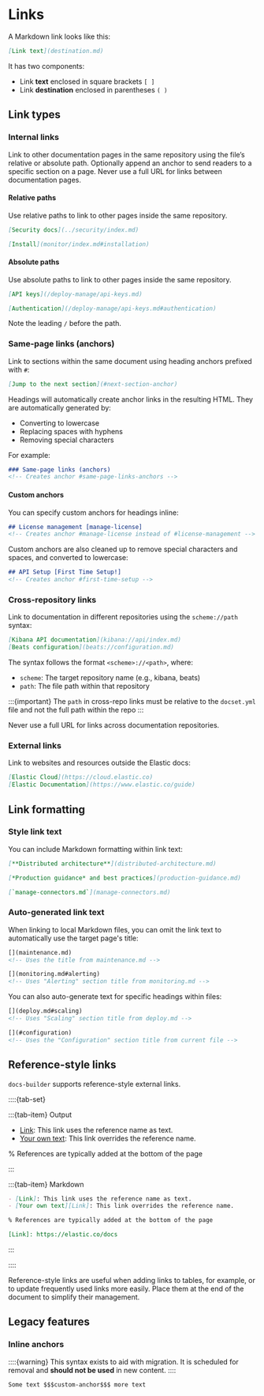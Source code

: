 # Links

A Markdown link looks like this:

```markdown
[Link text](destination.md)
```

It has two components:

- Link **text** enclosed in square brackets `[ ]`
- Link **destination** enclosed in parentheses `( )`

## Link types

### Internal links

Link to other documentation pages in the same repository using the file’s relative or absolute path. Optionally append an anchor to send readers to a specific section on a page. Never use a full URL for links between documentation pages.

#### Relative paths

Use relative paths to link to other pages inside the same repository.

```markdown
[Security docs](../security/index.md)

[Install](monitor/index.md#installation)
```

#### Absolute paths

Use absolute paths to link to other pages inside the same repository.

```markdown
[API keys](/deploy-manage/api-keys.md)

[Authentication](/deploy-manage/api-keys.md#authentication)
```

Note the leading `/` before the path.

### Same-page links (anchors)

Link to sections within the same document using heading anchors prefixed with `#`:

```markdown
[Jump to the next section](#next-section-anchor)
```

Headings will automatically create anchor links in the resulting HTML. They are automatically generated by:

- Converting to lowercase
- Replacing spaces with hyphens
- Removing special characters

For example:

```markdown
### Same-page links (anchors)
<!-- Creates anchor #same-page-links-anchors -->
```

#### Custom anchors
You can specify custom anchors for headings inline:

```markdown
## License management [manage-license]
<!-- Creates anchor #manage-license instead of #license-management -->
```

Custom anchors are also cleaned up to remove special characters and spaces, and converted to lowercase:

```markdown
## API Setup [First Time Setup!]
<!-- Creates anchor #first-time-setup -->
```

### Cross-repository links

Link to documentation in different repositories using the `scheme://path` syntax:

```markdown
[Kibana API documentation](kibana://api/index.md)
[Beats configuration](beats://configuration.md)
```

The syntax follows the format `<scheme>://<path>`, where:
- `scheme`: The target repository name (e.g., kibana, beats)
- `path`: The file path within that repository

:::{important}
The `path` in cross-repo links must be relative to the `docset.yml` file and not the full path within the repo
:::

Never use a full URL for links across documentation repositories.

### External links

Link to websites and resources outside the Elastic docs:

```markdown
[Elastic Cloud](https://cloud.elastic.co)
[Elastic Documentation](https://www.elastic.co/guide)
```

## Link formatting

### Style link text

You can include Markdown formatting within link text:

```markdown
[**Distributed architecture**](distributed-architecture.md)

[*Production guidance* and best practices](production-guidance.md)

[`manage-connectors.md`](manage-connectors.md)
```

### Auto-generated link text

When linking to local Markdown files, you can omit the link text to automatically use the target page's title:

```markdown
[](maintenance.md)  
<!-- Uses the title from maintenance.md -->

[](monitoring.md#alerting)
<!-- Uses "Alerting" section title from monitoring.md -->
```

You can also auto-generate text for specific headings within files:

```markdown
[](deploy.md#scaling)
<!-- Uses "Scaling" section title from deploy.md -->

[](#configuration)  
<!-- Uses the "Configuration" section title from current file -->
```

## Reference-style links

`docs-builder` supports reference-style external links.

::::{tab-set}

:::{tab-item} Output

- [Link]: This link uses the reference name as text.
- [Your own text][Link]: This link overrides the reference name.

% References are typically added at the bottom of the page

[Link]: https://elastic.co/docs

:::

:::{tab-item} Markdown

```markdown
- [Link]: This link uses the reference name as text.
- [Your own text][Link]: This link overrides the reference name.

% References are typically added at the bottom of the page

[Link]: https://elastic.co/docs
```

:::


::::

Reference-style links are useful when adding links to tables, for example, or to update frequently used links more easily. Place them at the end of the document to simplify their management.

## Legacy features

### Inline anchors

::::{warning}
This syntax exists to aid with migration. It is scheduled for removal and **should not be used** in new content.
::::

```markdown
Some text $$$custom-anchor$$$ more text
```
